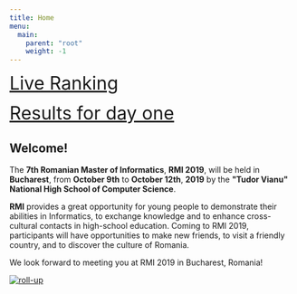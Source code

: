 ```yaml
---
title: Home
menu:
  main:
    parent: "root"
    weight: -1
---
```


<span style="font-size: 2rem"><a href="http://193.226.93.51/ranking/">Live
Ranking</a></span>

<span style="font-size: 2rem"><a href="/contest/results/">Results
	for day one</a></span>

## Welcome!

The **7th Romanian Master of Informatics**, **RMI 2019**, will be held in
**Bucharest**, from **October 9th** to **October 12th**, **2019** by the
**"Tudor Vianu" National High School of Computer Science**.

**RMI** provides a great opportunity for young people to demonstrate their
abilities in Informatics, to exchange knowledge and to enhance cross-cultural
contacts in high-school education. Coming to RMI 2019, participants will have
opportunities to make new friends, to visit a friendly country, and to discover
the culture of Romania.

We look forward to meeting you at RMI 2019 in Bucharest, Romania!

[![roll-up](/assets/rollup.png)](/assets/rollup.png)
